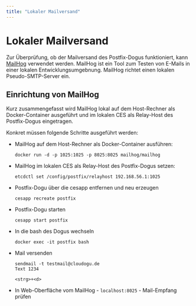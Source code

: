 ```yaml
---
title: "Lokaler Mailversand"
---
```


# Lokaler Mailversand

Zur Überprüfung, ob der Mailversand des Postfix-Dogus funktioniert, kann [MailHog](https://github.com/mailhog/MailHog)
verwendet werden. MailHog ist ein Tool zum Testen von E-Mails in einer lokalen Entwicklungsumgebnung. MailHog richtet
einen lokalen Pseudo-SMTP-Server ein.

## Einrichtung von MailHog

Kurz zusammengefasst wird MailHog lokal auf dem Host-Rechner als Docker-Container ausgeführt und im lokalen CES als
Relay-Host des Postfix-Dogus eingetragen.

Konkret müssen folgende Schritte ausgeführt werden:

* MailHog auf dem Host-Rechner als Docker-Container ausführen:
  ```
  docker run -d -p 1025:1025 -p 8025:8025 mailhog/mailhog 
  ```
* MailHog im lokalen CES als Relay-Host des Postfix-Dogus setzen:
  ```
  etcdctl set /config/postfix/relayhost 192.168.56.1:1025
  ```
* Postfix-Dogu über die cesapp entfernen und neu erzeugen
  ```
  cesapp recreate postfix
  ```
* Postfix-Dogu starten
  ```
  cesapp start postfix 
  ```
* In die bash des Dogus wechseln
  ```
  docker exec -it postfix bash 
  ```  
* Mail versenden
  ```
  sendmail -t testmail@cloudogu.de
  Text 1234
  
  <strg>+<d>
  ```
* In Web-Oberfläche vom MailHog - ```localhost:8025``` - Mail-Empfang prüfen